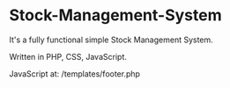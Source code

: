 # Stock-Management-System

It's a fully functional simple Stock Management System.

Written in PHP, CSS, JavaScript.

JavaScript at: /templates/footer.php
